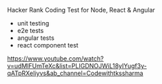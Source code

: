 Hacker Rank Coding Test for Node, React & Angular

- unit testing 
- e2e tests 
- angular tests
- react component test

https://www.youtube.com/watch?v=udMlFUmTeXc&list=PLIGDNOJWiL18yIYugf3y-qATpRXeIiyvs&ab_channel=Codewithtkssharma
